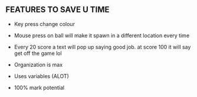 ## FEATURES TO SAVE U TIME
- Key press change colour
  
- Mouse press on ball will make it spawn in a different location
  every time

- Every 20 score a text will pop up saying good job.
  at score 100 it will say get off the game lol

- Organization is max

- Uses variables (ALOT)

- 100% mark potential
